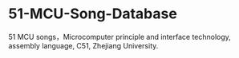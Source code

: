 # 51-MCU-Song-Database
51 MCU songs，Microcomputer principle and interface technology, assembly language, C51, Zhejiang University.
